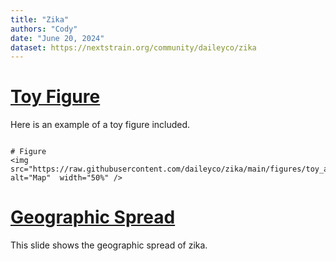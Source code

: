 ```yaml
---
title: "Zika"
authors: "Cody"
date: "June 20, 2024"
dataset: https://nextstrain.org/community/daileyco/zika
---
```



# [Toy Figure](https://nextstrain.org/community/daileyco/zika)

Here is an example of a toy figure included. 

```auspiceMainDisplayMarkdown

# Figure
<img  src="https://raw.githubusercontent.com/daileyco/zika/main/figures/toy_alignment_tree.png"  alt="Map"  width="50%" />

```


# [Geographic Spread](https://nextstrain.org/community/daileyco/zika?animate=2012-07-11,2016-11-04,1,0,15000&d=tree,map&p=full)
This slide shows the geographic spread of zika.
